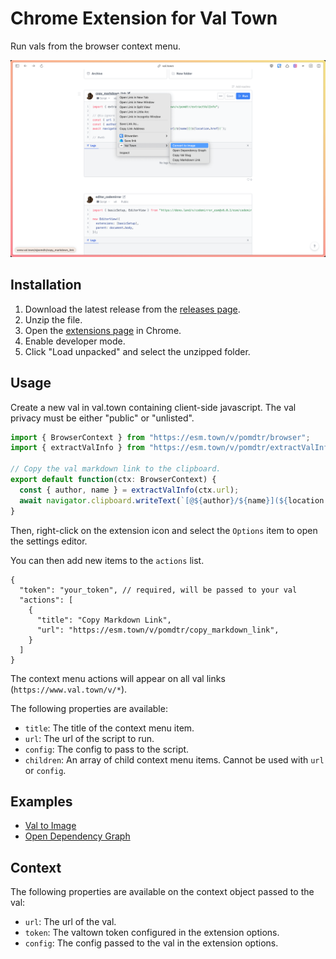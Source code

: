 # Chrome Extension for Val Town

Run vals from the browser context menu.

![demo](./doc/screenshot.png)

## Installation

1. Download the latest release from the [releases page](https://github.com/pomdtr/val-town-web-extension/releases/latest).
2. Unzip the file.
3. Open the [extensions page](chrome://extensions) in Chrome.
4. Enable developer mode.
5. Click "Load unpacked" and select the unzipped folder.

## Usage

Create a new val in val.town containing client-side javascript.
The val privacy must be either "public" or "unlisted".

```javascript
import { BrowserContext } from "https://esm.town/v/pomdtr/browser";
import { extractValInfo } from "https://esm.town/v/pomdtr/extractValInfo";

// Copy the val markdown link to the clipboard.
export default function(ctx: BrowserContext) {
  const { author, name } = extractValInfo(ctx.url);
  await navigator.clipboard.writeText(`[@${author}/${name}](${location.href})`);
}
```

Then, right-click on the extension icon and select the `Options` item to open the settings editor.

You can then add new items to the `actions` list.

```jsonc
{
  "token": "your_token", // required, will be passed to your val
  "actions": [
    {
      "title": "Copy Markdown Link",
      "url": "https://esm.town/v/pomdtr/copy_markdown_link",
    }
  ]
}
```

The context menu actions will appear on all val links (`https://www.val.town/v/*`).

The following properties are available:

- `title`: The title of the context menu item.
- `url`: The url of the script to run.
- `config`: The config to pass to the script.
- `children`: An array of child context menu items. Cannot be used with `url` or `config`.

## Examples

- [Val to Image](https://esm.town/v/pomdtr/val2img)
- [Open Dependency Graph](https://esm.town/v/pomdtr/open_dependency_graph)

## Context

The following properties are available on the context object passed to the val:

- `url`: The url of the val.
- `token`: The valtown token configured in the extension options.
- `config`: The config passed to the val in the extension options.
